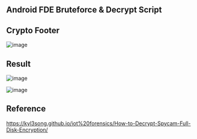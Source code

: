 ## Android FDE Bruteforce & Decrypt Script


## Crypto Footer
![image](https://i.imgur.com/MjOiQof.png)

## Result
![image](https://i.imgur.com/h64vSf0.png)

![image](https://i.imgur.com/4qwZox4.png)

## Reference
https://kyl3song.github.io/iot%20forensics/How-to-Decrypt-Spycam-Full-Disk-Encryption/
